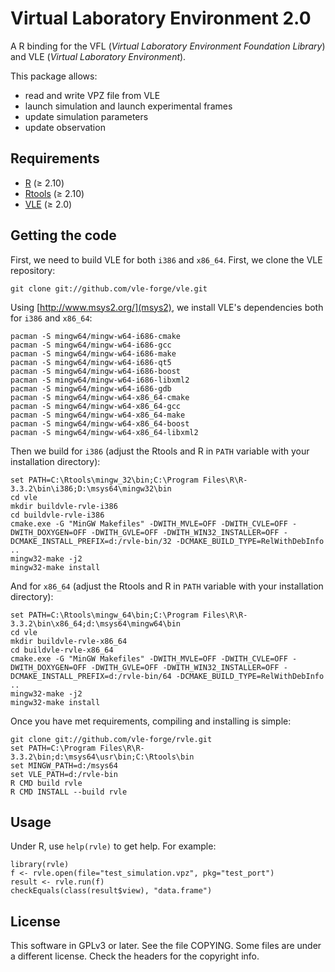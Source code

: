 Virtual Laboratory Environment 2.0
==================================

A R binding for the VFL (*Virtual Laboratory Environment Foundation Library*) and VLE (*Virtual Laboratory Environment*).

This package allows:
- read and write VPZ file from VLE
- launch simulation and launch experimental frames
- update simulation parameters
- update observation

## Requirements

* [R](http://www.r-project.org) (≥ 2.10)
* [Rtools](https://cran.r-project.org/bin/windows/Rtools/) (≥ 2.10)
* [VLE](http://www.vle-project.org) (≥ 2.0)

## Getting the code

First, we need to build VLE for both `i386` and `x86_64`. First, we clone the VLE repository:

    git clone git://github.com/vle-forge/vle.git

Using [http://www.msys2.org/](msys2), we install VLE's dependencies both for
`i386` and `x86_64`:

    pacman -S mingw64/mingw-w64-i686-cmake
    pacman -S mingw64/mingw-w64-i686-gcc
    pacman -S mingw64/mingw-w64-i686-make
    pacman -S mingw64/mingw-w64-i686-qt5
    pacman -S mingw64/mingw-w64-i686-boost
    pacman -S mingw64/mingw-w64-i686-libxml2
    pacman -S mingw64/mingw-w64-i686-gdb
    pacman -S mingw64/mingw-w64-x86_64-cmake
    pacman -S mingw64/mingw-w64-x86_64-gcc
    pacman -S mingw64/mingw-w64-x86_64-make
    pacman -S mingw64/mingw-w64-x86_64-boost
    pacman -S mingw64/mingw-w64-x86_64-libxml2

Then we build for `i386` (adjust the Rtools and R in `PATH` variable with your
installation directory):

    set PATH=C:\Rtools\mingw_32\bin;C:\Program Files\R\R-3.3.2\bin\i386;D:\msys64\mingw32\bin
    cd vle
    mkdir buildvle-rvle-i386
    cd buildvle-rvle-i386
    cmake.exe -G "MinGW Makefiles" -DWITH_MVLE=OFF -DWITH_CVLE=OFF -DWITH_DOXYGEN=OFF -DWITH_GVLE=OFF -DWITH_WIN32_INSTALLER=OFF -DCMAKE_INSTALL_PREFIX=d:/rvle-bin/32 -DCMAKE_BUILD_TYPE=RelWithDebInfo ..
    mingw32-make -j2
    mingw32-make install

And for `x86_64` (adjust the Rtools and R in `PATH` variable with your
installation directory):

    set PATH=C:\Rtools\mingw_64\bin;C:\Program Files\R\R-3.3.2\bin\x86_64;d:\msys64\mingw64\bin
    cd vle
    mkdir buildvle-rvle-x86_64
    cd buildvle-rvle-x86_64
    cmake.exe -G "MinGW Makefiles" -DWITH_MVLE=OFF -DWITH_CVLE=OFF -DWITH_DOXYGEN=OFF -DWITH_GVLE=OFF -DWITH_WIN32_INSTALLER=OFF -DCMAKE_INSTALL_PREFIX=d:/rvle-bin/64 -DCMAKE_BUILD_TYPE=RelWithDebInfo ..
    mingw32-make -j2
    mingw32-make install

Once you have met requirements, compiling and installing is simple:

    git clone git://github.com/vle-forge/rvle.git
    set PATH=C:\Program Files\R\R-3.3.2\bin;d:\msys64\usr\bin;C:\Rtools\bin
    set MINGW_PATH=d:/msys64
    set VLE_PATH=d:/rvle-bin
    R CMD build rvle
    R CMD INSTALL --build rvle

## Usage

Under R, use `help(rvle)` to get help. For example:

    library(rvle)
    f <- rvle.open(file="test_simulation.vpz", pkg="test_port")
    result <- rvle.run(f)
    checkEquals(class(result$view), "data.frame")

## License

This software in GPLv3 or later. See the file COPYING. Some files are under a
different license. Check the headers for the copyright info.
